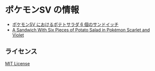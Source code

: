 # ポケモンSV の情報

- [ポケモンSV におけるポテトサラダ 6 個のサンドイッチ](https://kerupani129s.github.io/pokemon-scarlet-and-violet/a-sandwich-with-six-pieces-of-potato-salad/ja/)
- [A Sandwich With Six Pieces of Potato Salad in Pokémon Scarlet and Violet](https://kerupani129s.github.io/pokemon-scarlet-and-violet/a-sandwich-with-six-pieces-of-potato-salad/)

## ライセンス

[MIT License](LICENSE)
